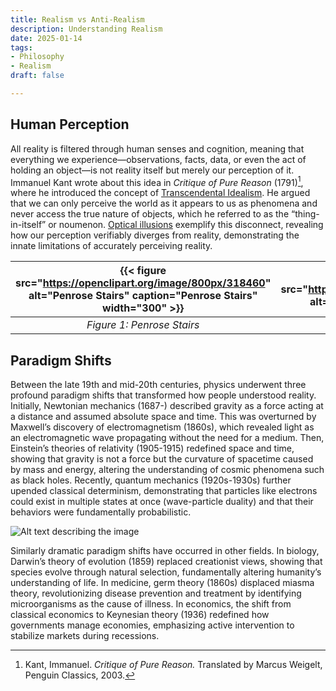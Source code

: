 ```yaml
---
title: Realism vs Anti-Realism
description: Understanding Realism
date: 2025-01-14
tags:
- Philosophy
- Realism
draft: false

---
```


## Human Perception
All reality is filtered through human senses and cognition, meaning that everything we experience—observations, facts, data, or even the act of holding an object—is not reality itself but merely our perception of it. Immanuel Kant wrote about this idea in *Critique of Pure Reason* (1791)[^1], where he introduced the concept of [Transcendental Idealism](https://plato.stanford.edu/entries/kant-transcendental-idealism/). He argued that we can only perceive the world as it appears to us as phenomena and never access the true nature of objects, which he referred to as the “thing-in-itself” or noumenon. [Optical illusions](https://en.wikipedia.org/wiki/Optical_illusion) exemplify this disconnect, revealing how our perception verifiably diverges from reality, demonstrating the innate limitations of accurately perceiving reality.

| {{< figure src="https://openclipart.org/image/800px/318460" alt="Penrose Stairs" caption="Penrose Stairs" width="300" >}} | {{< figure src="https://upload.wikimedia.org/wikipedia/commons/e/ea/Poggendorff_illusion.svg" alt="Poggendorff Illusion" caption="Poggendorff Illusion" width="300" >}} | {{< figure src="https://upload.wikimedia.org/wikipedia/commons/thumb/2/2e/Benham%27s_Disc.svg/1280px-Benham%27s_Disc.svg.png" alt="Benham's Disc" caption="Benham's Disc" width="300" >}} |
|:----------------------------------------------------------------------------------------------------------------------:|:------------------------------------------------------------------------------------------------------------------------------:|:-----------------------------------------------------------------------------------------------------------------------------------------:|
| *Figure 1: Penrose Stairs*                                                                                             | *Figure 2: Poggendorff Illusion*                                                                                               | *Figure 3: Benham's Disc*                                                                                                                |

[^1]: Kant, Immanuel. *Critique of Pure Reason.* Translated by Marcus Weigelt, Penguin Classics, 2003.

## Paradigm Shifts
Between the late 19th and mid-20th centuries, physics underwent three profound paradigm shifts that  transformed how people understood reality. Initially, Newtonian mechanics (1687-) described gravity as a force acting at a distance and assumed absolute space and time. This was overturned by Maxwell’s discovery of electromagnetism (1860s), which revealed light as an electromagnetic wave propagating without the need for a medium. Then, Einstein’s theories of relativity (1905-1915)  redefined space and time, showing that gravity is not a force but the curvature of spacetime caused by mass and energy,  altering the understanding of cosmic phenomena such as black holes. Recently, quantum mechanics (1920s-1930s) further upended classical determinism, demonstrating that particles like electrons could exist in multiple states at once (wave-particle duality) and that their behaviors were fundamentally probabilistic. 

![Alt text describing the image](/images/paradigmshift200.png)

Similarly dramatic paradigm shifts have occurred in other fields. In biology, Darwin’s theory of evolution (1859) replaced creationist views, showing that species evolve through natural selection, fundamentally altering humanity’s understanding of life. In medicine, germ theory (1860s) displaced miasma theory, revolutionizing disease prevention and treatment by identifying microorganisms as the cause of illness. In economics, the shift from classical economics to Keynesian theory (1936) redefined how governments manage economies, emphasizing active intervention to stabilize markets during recessions.

